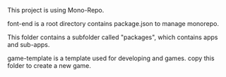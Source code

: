 This project is using Mono-Repo.

font-end is a root directory contains package.json to manage monorepo.

This folder contains a subfolder called "packages", which contains apps and sub-apps.

game-template is a template used for developing and games. copy this folder to create a new game.
